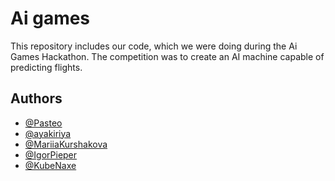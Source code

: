 # Ai games

This repository includes our code, which we were doing during the Ai Games Hackathon.
The competition was to create an AI machine capable of predicting flights.

## Authors

- [@Pasteo](https://github.com/P4steo)
- [@ayakiriya](https://github.com/ayakiriya)
- [@MariiaKurshakova](https://github.com/MariiaKurshakova)
- [@IgorPieper](https://github.com/IgorPieper)
- [@KubeNaxe](https://github.com/KubeNaxe)
